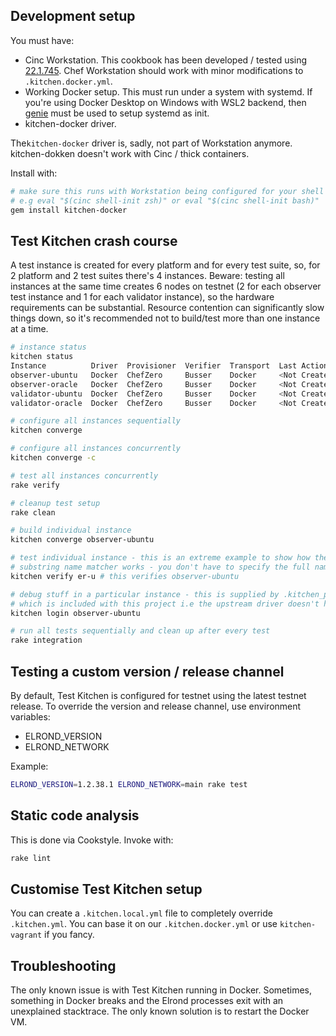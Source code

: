 ## Development setup

You must have:

 * Cinc Workstation. This cookbook has been developed / tested using [22.1.745](https://cinc.osuosl.org/files/unstable/cinc-workstation/22.1.745/ubuntu/20.04/cinc-workstation_22.1.745-1_amd64.deb). Chef Workstation should work with minor modifications to `.kitchen.docker.yml`.
 * Working Docker setup. This must run under a system with systemd. If you're using Docker Desktop on Windows with WSL2 backend, then [genie](https://github.com/arkane-systems/genie) must be used to setup systemd as init.
 * kitchen-docker driver.

The`kitchen-docker` driver is, sadly, not part of Workstation anymore. kitchen-dokken doesn't work with Cinc / thick containers.

Install with:

```bash
# make sure this runs with Workstation being configured for your shell
# e.g eval "$(cinc shell-init zsh)" or eval "$(cinc shell-init bash)"
gem install kitchen-docker
```

## Test Kitchen crash course

A test instance is created for every platform and for every test suite, so, for 2 platform and 2 test suites there's 4 instances. Beware: testing all instances at the same time creates 6 nodes on testnet (2 for each observer test instance and 1 for each validator instance), so the hardware requirements can be substantial. Resource contention can significantly slow things down, so it's recommended not to build/test more than one instance at a time.

```bash
# instance status
kitchen status
Instance          Driver  Provisioner  Verifier  Transport  Last Action    Last Error
observer-ubuntu   Docker  ChefZero     Busser    Docker     <Not Created>  <None>
observer-oracle   Docker  ChefZero     Busser    Docker     <Not Created>  <None>
validator-ubuntu  Docker  ChefZero     Busser    Docker     <Not Created>  <None>
validator-oracle  Docker  ChefZero     Busser    Docker     <Not Created>  <None>

# configure all instances sequentially
kitchen converge

# configure all instances concurrently
kitchen converge -c

# test all instances concurrently
rake verify

# cleanup test setup
rake clean

# build individual instance
kitchen converge observer-ubuntu

# test individual instance - this is an extreme example to show how the
# substring name matcher works - you don't have to specify the full name
kitchen verify er-u # this verifies observer-ubuntu

# debug stuff in a particular instance - this is supplied by .kitchen_patch.rb
# which is included with this project i.e the upstream driver doesn't have login
kitchen login observer-ubuntu

# run all tests sequentially and clean up after every test
rake integration
```

## Testing a custom version / release channel

By default, Test Kitchen is configured for testnet using the latest testnet release. To override the version and release channel, use environment variables:

 * ELROND_VERSION
 * ELROND_NETWORK

Example:

```bash
ELROND_VERSION=1.2.38.1 ELROND_NETWORK=main rake test
```

## Static code analysis

This is done via Cookstyle. Invoke with:

```bash
rake lint
```

## Customise Test Kitchen setup

You can create a `.kitchen.local.yml` file to completely override `.kitchen.yml`. You can base it on our `.kitchen.docker.yml` or use `kitchen-vagrant` if you fancy.

## Troubleshooting

The only known issue is with Test Kitchen running in Docker. Sometimes, something in Docker breaks and the Elrond processes exit with an unexplained stacktrace. The only known solution is to restart the Docker VM.
